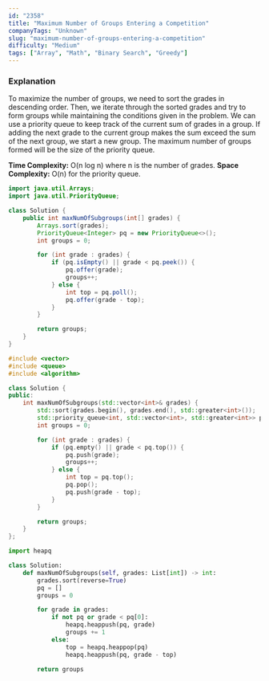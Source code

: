 ```yaml
---
id: "2358"
title: "Maximum Number of Groups Entering a Competition"
companyTags: "Unknown"
slug: "maximum-number-of-groups-entering-a-competition"
difficulty: "Medium"
tags: ["Array", "Math", "Binary Search", "Greedy"]
---
```


### Explanation
To maximize the number of groups, we need to sort the grades in descending order. Then, we iterate through the sorted grades and try to form groups while maintaining the conditions given in the problem. We can use a priority queue to keep track of the current sum of grades in a group. If adding the next grade to the current group makes the sum exceed the sum of the next group, we start a new group. The maximum number of groups formed will be the size of the priority queue.

**Time Complexity:** O(n log n) where n is the number of grades.
**Space Complexity:** O(n) for the priority queue.
```java
import java.util.Arrays;
import java.util.PriorityQueue;

class Solution {
    public int maxNumOfSubgroups(int[] grades) {
        Arrays.sort(grades);
        PriorityQueue<Integer> pq = new PriorityQueue<>();
        int groups = 0;

        for (int grade : grades) {
            if (pq.isEmpty() || grade < pq.peek()) {
                pq.offer(grade);
                groups++;
            } else {
                int top = pq.poll();
                pq.offer(grade - top);
            }
        }

        return groups;
    }
}
```

```cpp
#include <vector>
#include <queue>
#include <algorithm>

class Solution {
public:
    int maxNumOfSubgroups(std::vector<int>& grades) {
        std::sort(grades.begin(), grades.end(), std::greater<int>());
        std::priority_queue<int, std::vector<int>, std::greater<int>> pq;
        int groups = 0;

        for (int grade : grades) {
            if (pq.empty() || grade < pq.top()) {
                pq.push(grade);
                groups++;
            } else {
                int top = pq.top();
                pq.pop();
                pq.push(grade - top);
            }
        }

        return groups;
    }
};
```

```python
import heapq

class Solution:
    def maxNumOfSubgroups(self, grades: List[int]) -> int:
        grades.sort(reverse=True)
        pq = []
        groups = 0

        for grade in grades:
            if not pq or grade < pq[0]:
                heapq.heappush(pq, grade)
                groups += 1
            else:
                top = heapq.heappop(pq)
                heapq.heappush(pq, grade - top)

        return groups
```